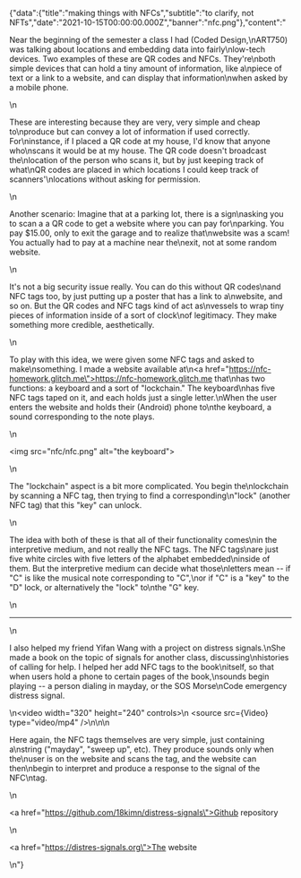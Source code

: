 {"data":{"title":"making things with NFCs","subtitle":"to clarify, not NFTs","date":"2021-10-15T00:00:00.000Z","banner":"nfc.png"},"content":"<p>Near the beginning of the semester a class I had (Coded Design,\nART750) was talking about locations and embedding data into fairly\nlow-tech devices. Two examples of these are QR codes and NFCs. They&#39;re\nboth simple devices that can hold a tiny amount of information, like a\npiece of text or a link to a website, and can display that information\nwhen asked by a mobile phone.</p>\n<p>These are interesting because they are very, very simple and cheap to\nproduce but can convey a lot of information if used correctly. For\ninstance, if I placed a QR code at my house, I&#39;d know that anyone who\nscans it would be at my house. The QR code doesn&#39;t broadcast the\nlocation of the person who scans it, but by just keeping track of what\nQR codes are placed in which locations I could keep track of scanners&#39;\nlocations without asking for permission.</p>\n<p>Another scenario: Imagine that at a parking lot, there is a sign\nasking you to scan a a QR code to get a website where you can pay for\nparking. You pay $15.00, only to exit the garage and to realize that\nwebsite was a scam! You actually had to pay at a machine near the\nexit, not at some random website.</p>\n<p>It&#39;s not a big security issue really. You can do this without QR codes\nand NFC tags too, by just putting up a poster that has a link to a\nwebsite, and so on. But the QR codes and NFC tags kind of act as\nvessels to wrap tiny pieces of information inside of a sort of clock\nof legitimacy. They make something more credible, aesthetically.</p>\n<p>To play with this idea, we were given some NFC tags and asked to make\nsomething. I made a website available at\n<a href=\"https://nfc-homework.glitch.me\">https://nfc-homework.glitch.me</a> that\nhas two functions: a keyboard and a sort of &quot;lockchain.&quot; The keyboard\nhas five NFC tags taped on it, and each holds just a single letter.\nWhen the user enters the website and holds their (Android) phone to\nthe keyboard, a sound corresponding to the note plays.</p>\n<p><img src=\"nfc/nfc.png\" alt=\"the keyboard\"></p>\n<p>The &quot;lockchain&quot; aspect is a bit more complicated. You begin the\nlockchain by scanning a NFC tag, then trying to find a corresponding\n&quot;lock&quot; (another NFC tag) that this &quot;key&quot; can unlock.</p>\n<p>The idea with both of these is that all of their functionality comes\nin the interpretive medium, and not really the NFC tags. The NFC tags\nare just five white circles with five letters of the alphabet embedded\ninside of them. But the interpretive medium can decide what those\nletters mean -- if &quot;C&quot; is like the musical note corresponding to &quot;C&quot;,\nor if &quot;C&quot; is a &quot;key&quot; to the &quot;D&quot; lock, or alternatively the &quot;lock&quot; to\nthe &quot;G&quot; key.</p>\n<hr>\n<p>I also helped my friend Yifan Wang with a project on distress signals.\nShe made a book on the topic of signals for another class, discussing\nhistories of calling for help. I helped her add NFC tags to the book\nitself, so that when users hold a phone to certain pages of the book,\nsounds begin playing -- a person dialing in mayday, or the SOS Morse\nCode emergency distress signal.</p>\n<video width=\"320\" height=\"240\" controls>\n  <source src={Video} type=\"video/mp4\" />\n</video>\n\n<p>Here again, the NFC tags themselves are very simple, just containing a\nstring (&quot;mayday&quot;, &quot;sweep up&quot;, etc). They produce sounds only when the\nuser is on the website and scans the tag, and the website can then\nbegin to interpret and produce a response to the signal of the NFC\ntag.</p>\n<p><a href=\"https://github.com/18kimn/distress-signals\">Github repository</a></p>\n<p><a href=\"https://distres-signals.org\">The website</a></p>\n"}